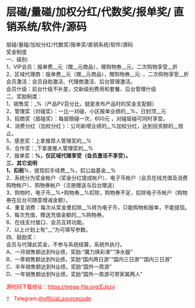 # 层碰/量碰/加权分红/代数奖/报单奖/ 直销系统/软件/源码

层碰/量碰/加权分红/代数奖/报单奖/直销系统/软件/源码<br>奖金制度<br>一、级别:<br>1、VIP会员：报单费__元（赠__元商品），赠购物券__元，二次购物享受__折<br>2、区域代理商：报单费__元（赠__元商品），赠购物券__元: ，二次购物享受__折<br>会员激活：会员自助激活、代理商激活、后台管理激活。<br>会员什级：前台什级不补差，交新级别费用和套餐、后台管理什级<br>二、奖励制度：<br>1、销售奖：_%（产品PV百分比，就是发布产品时的奖金支配额）<br>2、管理奖（对碰奖）：一比一对碰，小区报单业绩的__%，日封顶__元<br>3、招商奖（层碰奖）：每层限碰一次，600元 ，对碰层碰可同时享受。<br>4、消费分红（加权分红 ）：公司新增业绩的__%加权分红，达到投资额的__倍止。<br>5、感恩奖：上拿推荐人管理奖的__%<br>6、合作奖：,下拿直推人管理奖的__%<br>7、报单奖：__%，仅区域代理享受（会员激活不享受）。<br>三、其它说明<br>1、扣税__%，提现扣手续费__%，扣公益基金__%<br>2、系统分为奖金帐户（奖金分红提成帐户）、电子币帐户（会员在线充值及消费购物帐户）、购物券帐户（注册赠送与后台赠送）<br>3、购物时，电子币__%+购物券__%扣除，购物券不足，扣除电子币帐户（购物券在后台可随意增减金额）。<br>4、重复消费：每次从奖金里扣除__%转为电子币，只能购物和报单，不能提现。<br>5、每次充值，赠送充值金额的__%购物券。<br>6、在线支付接口、会员互转功能。<br>7、以上计划上有“__”为可填写参数。<br>四、鼓励奖：<br>会员与代理此奖金，不参与系统结算，系统外执行。<br>A、一月销售额达到N业绩，奖励:“魔力焕彩液”“净水器”<br>B、一季销售额达到N业绩，奖励“国内两日游”“国内三日游”“国内三日游”<br>C、半年销售额达到N业绩，奖励“国外一周游”<br>D、一年销售额达到N业绩，奖励“国外一周游可带家属两人”<br>


<p style="color: red;">源代码下载地址：<a href="https://mega-file.org/EJezv" style="color: red;">https://mega-file.org/EJezv</a></p><p style="color: red;"><img src="https://cdn-icons-png.flaticon.com/512/2111/2111646.png" alt="Telegram Icon" style="width: 16px; vertical-align: middle; margin-right: 5px;">Telegram:<a href="https://t.me/official_sourcecode" style="color: red;">@official_sourcecode</a></p>